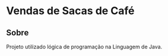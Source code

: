 <h1>Vendas de Sacas de Café</h1>

<h2>Sobre</h2>
<p>Projeto utilizado lógica de programação na Linguagem de Java.</p>
